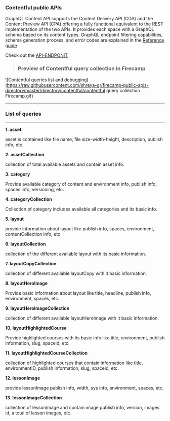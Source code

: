 
### Contentful public APIs

GraphQL Content API supports the Content Delivery API (CDA) and the Content Preview API (CPA) offering a fully functional equivalent to the REST implementation of the two APIs. It provides each space with a GraphQL schema based on its content types. GraphQL endpoint filtering capabilities, schema generation process, and error codes are explained in the [Reference guide](https://www.contentful.com/developers/docs/references/graphql/).

Check out the [API-ENDPONIT](https://graphql.contentful.com/content/v1/spaces/f8bqpb154z8p)

>### **Preview of Contentful query collection in Firecamp**

![Contentful queries list and debugging](https://raw.githubusercontent.com/shreya-gr/firecamp-public-apis-directory/master/directory/contentful/contentful query collection Firecamp.gif)

***

### **List of queries**
---
**1. asset**

asset is contained like file name, file size-width-height, description, publish info, etc.

**2. assetCollection**

collection of total available assets and contain asset info.

**3. category**

Provide available category of content and environment info, publish info, spaces info, versioning, etc.

**4. categoryCollection**

Collection of category includes available all categories and its basic info.

**5. layout**

provide information about layout like publish info, spaces, environment, contentCollection info, etc

**6. layoutCollection**

collection of the different available layout with its basic information.

**7. layoutCopyCollection**

collection of different available layoutCopy with it basic information.

**8. layoutHeroImage**

Provide basic information about layout like title, headline, publish info, environment, spaces, etc.

**9. layoutHeroImageCollection**

collection of different available layoutHeroImage with it basic information.

**10. layoutHighlightedCourse**

Provide highlighted courses with its basic info like title, environment, publish information, slug, spaceid, etc.

**11. layoutHighlightedCourseCollection**

collection of highlighted courses that contain information like title, environmentID, publish information, slug, spaceid, etc.

**12. lessonImage**

provide lessonImage publish info, width, sys info, environment, spaces, etc.

**13. lessonImageCollection**

collection of lessonImage and contain image publish info, version, images id, a total of lesson images, etc.